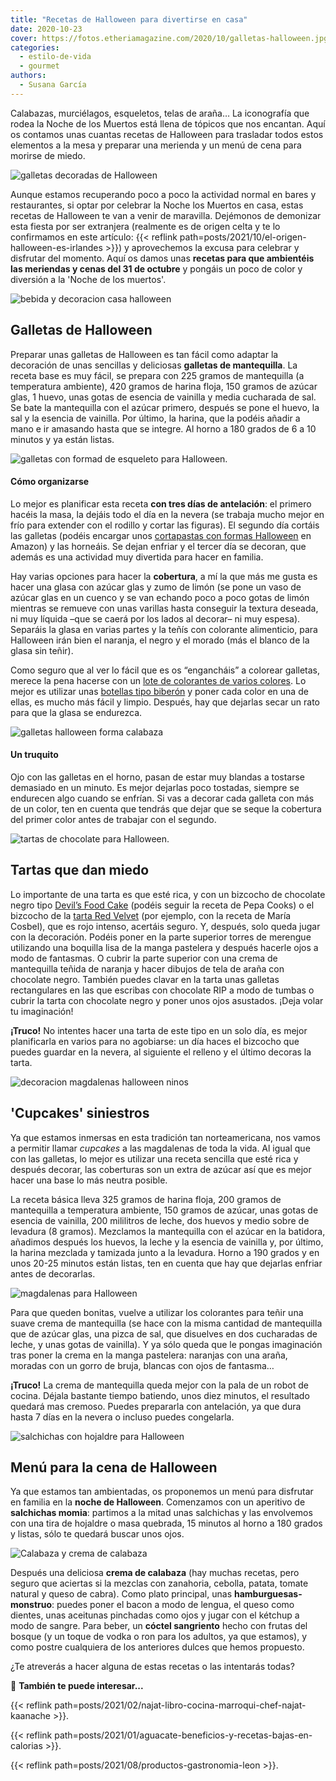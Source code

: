 ```yaml
---
title: "Recetas de Halloween para divertirse en casa"
date: 2020-10-23
cover: https://fotos.etheriamagazine.com/2020/10/galletas-halloween.jpg
categories: 
  - estilo-de-vida
  - gourmet
authors: 
  - Susana García
---
```


Calabazas, murciélagos, esqueletos, telas de araña… La iconografía que rodea la Noche de 
los Muertos está llena de tópicos que nos encantan. Aquí os contamos unas cuantas 
recetas de Halloween para trasladar todos estos elementos a la mesa y preparar una 
merienda y un menú de cena para morirse de miedo. 

![galletas decoradas de Halloween](https://fotos.etheriamagazine.com/2020/10/galletas-halloween.jpg "Galletas de Halloween. © Freepick")

Aunque estamos recuperando poco a poco la actividad normal en bares y restaurantes, si 
optar por celebrar la Noche los Muertos en casa, estas recetas de Halloween te van a 
venir de maravilla. Dejémonos de demonizar esta fiesta por ser extranjera (realmente es 
de origen celta y te lo confirmamos en este artículo: {{< reflink 
path=posts/2021/10/el-origen-halloween-es-irlandes >}}) y aprovechemos la excusa para 
celebrar y disfrutar del momento. Aquí os damos unas **recetas para que ambientéis las 
meriendas y cenas del 31 de octubre** y pongáis un poco de color y diversión a la 'Noche 
de los muertos'. 

![bebida y decoracion casa halloween](https://fotos.etheriamagazine.com/2020/10/mesa-decoracion-halloween.jpg "Decoración especial para un Halloween en casa.")

## Galletas de Halloween

Preparar unas galletas de Halloween es tan fácil como adaptar la decoración de unas 
sencillas y deliciosas **galletas de mantequilla**. La receta base es muy fácil, se 
prepara con 225 gramos de mantequilla (a temperatura ambiente), 420 gramos de harina 
floja, 150 gramos de azúcar glas, 1 huevo, unas gotas de esencia de vainilla y media 
cucharada de sal. Se bate la mantequilla con el azúcar primero, después se pone el 
huevo, la sal y la esencia de vainilla. Por último, la harina, que la podéis añadir a 
mano e ir amasando hasta que se integre. Al horno a 180 grados de 6 a 10 minutos y ya 
están listas. 

![galletas con formad de esqueleto para Halloween.](https://fotos.etheriamagazine.com/2020/10/galletas-esqueleto-halloween.jpg "Con un molde de persona se pueden hacer divertidos esqueletos.")

#### Cómo organizarse

Lo mejor es planificar esta receta **con tres días de antelación**: el primero hacéis la 
masa, la dejáis todo el día en la nevera (se trabaja mucho mejor en frío para extender 
con el rodillo y cortar las figuras). El segundo día cortáis las galletas (podéis 
encargar unos [cortapastas con formas Halloween](https://amzn.to/3rORVFy) en Amazon) y 
las horneáis. Se dejan enfriar y el tercer día se decoran, que además es una actividad 
muy divertida para hacer en familia. 

Hay varias opciones para hacer la **cobertura**, a mí la que más me gusta es hacer una 
glasa con azúcar glas y zumo de limón (se pone un vaso de azúcar glas en un cuenco y se 
van echando poco a poco gotas de limón mientras se remueve con unas varillas hasta 
conseguir la textura deseada, ni muy líquida –que se caerá por los lados al decorar– ni 
muy espesa). Separáis la glasa en varias partes y la teñís con colorante alimenticio, 
para Halloween irán bien el naranja, el negro y el morado (más el blanco de la glasa sin 
teñir). 

Como seguro que al ver lo fácil que es os “engancháis” a colorear galletas, merece la 
pena hacerse con un [lote de colorantes de varios colores](https://amzn.to/3QoXTq1). Lo 
mejor es utilizar unas [botellas tipo biberón](https://amzn.to/3jbzAI8) y poner cada 
color en una de ellas, es mucho más fácil y limpio. Después, hay que dejarlas secar un 
rato para que la glasa se endurezca. 

![galletas halloween forma calabaza](https://fotos.etheriamagazine.com/2020/10/galletas-decoracion-halloween.jpg "Galletas decoradas con motivos de Halloween.")

#### Un truquito

Ojo con las galletas en el horno, pasan de estar muy blandas a tostarse demasiado en un 
minuto. Es mejor dejarlas poco tostadas, siempre se endurecen algo cuando se enfrían. Si 
vas a decorar cada galleta con más de un color, ten en cuenta que tendrás que dejar que 
se seque la cobertura del primer color antes de trabajar con el segundo. 

![tartas de chocolate para Halloween.](https://fotos.etheriamagazine.com/2020/10/tarta-halloween.jpg "Tarta de chocolate para Halloween. © Freepick")

## Tartas que dan miedo

Lo importante de una tarta es que esté rica, y con un bizcocho de chocolate negro tipo 
[Devil’s Food Cake](https://pepacooks.com/receta-devil-food-cake-tarta-de-chocolate/) 
(podéis seguir la receta de Pepa Cooks) o el bizcocho de la [tarta Red 
Velvet](https://www.mariacosbel.com/receta-facil-red-velvet-cake-caserol/) (por ejemplo, 
con la receta de María Cosbel), que es rojo intenso, acertáis seguro. Y, después, solo 
queda jugar con la decoración. Podéis poner en la parte superior torres de merengue 
utilizando una boquilla lisa de la manga pastelera y después hacerle ojos a modo de 
fantasmas. O cubrir la parte superior con una crema de mantequilla teñida de naranja y 
hacer dibujos de tela de araña con chocolate negro. También puedes clavar en la tarta 
unas galletas rectangulares en las que escribas con chocolate RIP a modo de tumbas o 
cubrir la tarta con chocolate negro y poner unos ojos asustados. ¡Deja volar tu 
imaginación! 

**¡Truco!** No intentes hacer una tarta de este tipo en un solo día, es mejor 
planificarla en varios para no agobiarse: un día haces el bizcocho que puedes guardar en 
la nevera, al siguiente el relleno y el último decoras la tarta. 

![decoracion magdalenas halloween ninos](https://fotos.etheriamagazine.com/2020/10/magdalenas-decoracion-halloween.jpg "Cupcakes divertidos para Halloween.")

## 'Cupcakes' siniestros

Ya que estamos inmersas en esta tradición tan norteamericana, nos vamos a permitir 
llamar _cupcakes_ a las magdalenas de toda la vida. Al igual que con las galletas, lo 
mejor es utilizar una receta sencilla que esté rica y después decorar, las coberturas 
son un extra de azúcar así que es mejor hacer una base lo más neutra posible. 

La receta básica lleva 325 gramos de harina floja, 200 gramos de mantequilla a 
temperatura ambiente, 150 gramos de azúcar, unas gotas de esencia de vainilla, 200 
mililitros de leche, dos huevos y medio sobre de levadura (8 gramos). Mezclamos la 
mantequilla con el azúcar en la batidora, añadimos después los huevos, la leche y la 
esencia de vainilla y, por último, la harina mezclada y tamizada junto a la levadura. 
Horno a 190 grados y en unos 20-25 minutos están listas, ten en cuenta que hay que 
dejarlas enfriar antes de decorarlas. 

![magdalenas para Halloween](https://fotos.etheriamagazine.com/2020/10/cupcakes-halloween.jpg "Decoración de 'cupcakes' de Halloween. © Freepick")

Para que queden bonitas, vuelve a utilizar los colorantes para teñir una suave crema de 
mantequilla (se hace con la misma cantidad de mantequilla que de azúcar glas, una pizca 
de sal, que disuelves en dos cucharadas de leche, y unas gotas de vainilla). Y ya sólo 
queda que le pongas imaginación tras poner la crema en la manga pastelera: naranjas con 
una araña, moradas con un gorro de bruja, blancas con ojos de fantasma… 

**¡Truco!** La crema de mantequilla queda mejor con la pala de un robot de cocina. 
Déjala bastante tiempo batiendo, unos diez minutos, el resultado quedará mas cremoso. 
Puedes prepararla con antelación, ya que dura hasta 7 días en la nevera o incluso puedes 
congelarla. 

![salchichas con hojaldre para Halloween](https://fotos.etheriamagazine.com/2020/10/momias-salchichas-halloween.jpg "Aperitivo de salchichas Halloween. © Freepick")

## Menú para la cena de Halloween

Ya que estamos tan ambientadas, os proponemos un menú para disfrutar en familia en la 
**noche de Halloween**. Comenzamos con un aperitivo de **salchichas momia**: partimos a 
la mitad unas salchichas y las envolvemos con una tira de hojaldre o masa quebrada, 15 
minutos al horno a 180 grados y listas, sólo te quedará buscar unos ojos. 

![Calabaza y crema de calabaza](https://fotos.etheriamagazine.com/2020/10/crema-calabaza-halloween.jpg "Crema de calabaza. © Freepick")

Después una deliciosa **crema de calabaza** (hay muchas recetas, pero seguro que 
aciertas si la mezclas con zanahoria, cebolla, patata, tomate natural y queso de cabra). 
Como plato principal, unas **hamburguesas-monstruo**: puedes poner el bacon a modo de 
lengua, el queso como dientes, unas aceitunas pinchadas como ojos y jugar con el kétchup 
a modo de sangre. Para beber, un **cóctel sangriento** hecho con frutas del bosque (y un 
toque de vodka o ron para los adultos, ya que estamos), y como postre cualquiera de los 
anteriores dulces que hemos propuesto. 

¿Te atreverás a hacer alguna de estas recetas o las intentarás todas? 

📌 **También te puede interesar...** 

{{< reflink path=posts/2021/02/najat-libro-cocina-marroqui-chef-najat-kaanache >}}. 

{{< reflink path=posts/2021/01/aguacate-beneficios-y-recetas-bajas-en-calorias >}}. 

{{< reflink path=posts/2021/08/productos-gastronomia-leon >}}.
